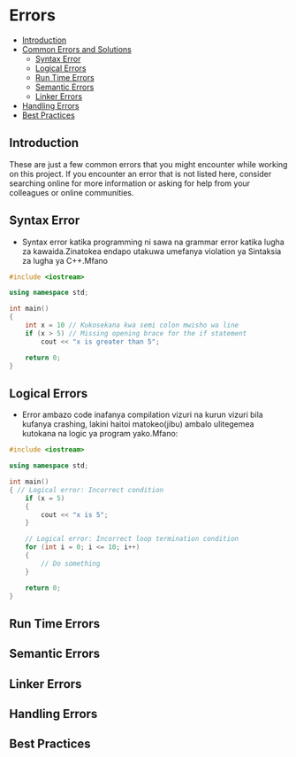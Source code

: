 # Errors

- [Introduction](#introduction)
- [Common Errors and Solutions](#common-errors-and-solutions)
  - [Syntax Error](#syntax-error)
  - [Logical Errors](#logical-errors)
  - [Run Time Errors](#run-time-errors)
  - [Semantic Errors](#semantic-errors)
  - [Linker Errors](#linker-errors)
- [Handling Errors](#handling-errors)
- [Best Practices](#best-practices)

## Introduction

These are just a few common errors that you might encounter while working on this project. If you encounter an error that is not listed here, consider searching online for more information or asking for help from your colleagues or online communities.

## Syntax Error

- Syntax error katika programming ni sawa na grammar error katika lugha za kawaida.Zinatokea endapo utakuwa umefanya violation ya Sintaksia za lugha ya C++.Mfano

```cpp
#include <iostream>

using namespace std;

int main()
{
    int x = 10 // Kukosekana kwa semi colon mwisho wa line
    if (x > 5) // Missing opening brace for the if statement
        cout << "x is greater than 5";

    return 0;
}
```

## Logical Errors

- Error ambazo code inafanya compilation vizuri na kurun vizuri bila kufanya crashing, lakini haitoi matokeo(jibu) ambalo ulitegemea kutokana na logic ya program yako.Mfano:

```cpp
#include <iostream>

using namespace std;

int main()
{ // Logical error: Incorrect condition
    if (x = 5)
    {
        cout << "x is 5";
    }

    // Logical error: Incorrect loop termination condition
    for (int i = 0; i <= 10; i++)
    {
        // Do something
    }

    return 0;
}
```

## Run Time Errors

## Semantic Errors

## Linker Errors

## Handling Errors

## Best Practices

<!-- # Common Errors in C++ and How to Troubleshoot

## Introduction
- Explanation of why understanding common errors is important for C++ developers
- Overview of common types of errors and their causes

## Syntax Errors
- Definition of syntax errors in C++
- Examples of common syntax errors
- How to identify and fix syntax errors

## Logical Errors
- Explanation of logical errors and their impact on programs
- Examples of common logical errors
- Strategies for debugging and fixing logical errors

## Runtime Errors
- Definition of runtime errors and their causes
- Common types of runtime errors (e.g., segmentation fault, null pointer dereference)
- How to identify and handle runtime errors

## Memory Leaks
- What are memory leaks and why they occur
- Examples of code leading to memory leaks
- Techniques for detecting and preventing memory leaks

## Undefined Behavior
- Explanation of undefined behavior in C++
- Examples of situations leading to undefined behavior
- How to recognize and avoid undefined behavior in code

## Exception Handling
- Introduction to exception handling in C++
- Syntax for `try`, `catch`, and `throw`
- Best practices for using exception handling effectively

## Debugging Tools
- Overview of common debugging tools in C++ (e.g., gdb, valgrind)
- How to use debugging tools to identify and fix errors
- Tips for efficient debugging and troubleshooting

## Best Practices
- Coding practices to minimize errors and improve code quality
- Recommendations for writing clean and maintainable code
- Version control and collaboration tips to prevent errors in team projects

## Resources
- Links to helpful debugging guides and tutorials
- Recommended tools for error detection and debugging
- Online communities or forums for discussing C++ errors and solutions

## Conclusion
- Recap of key points about common errors in C++ and how to handle them
- Encouragement to practice debugging and error handling techniques
- Thanking contributors and supporters of the Cpp-Learning-Lab

 -->